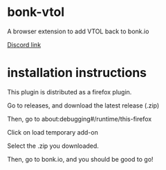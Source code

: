 # bonk-vtol
A browser extension to add VTOL back to bonk.io

[Discord link](https://discord.gg/Dj6usq7ww3)

# installation instructions
This plugin is distributed as a firefox plugin.

Go to releases, and download the latest release (.zip)

Then, go to about:debugging#/runtime/this-firefox

Click on load temporary add-on

Select the .zip you downloaded.

Then, go to bonk.io, and you should be good to go!
